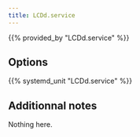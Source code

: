 ```yaml
---
title: LCDd.service
---
```


{{% provided_by "LCDd.service" %}}

## Options

{{% systemd_unit "LCDd.service" %}}

## Additionnal notes

Nothing here.
